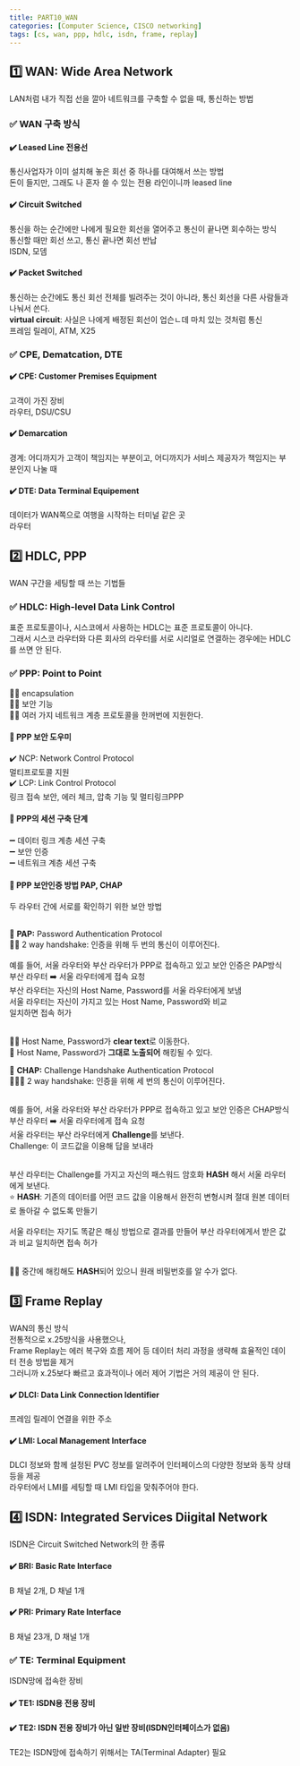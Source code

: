 ```yaml
---
title: PART10_WAN
categories: [Computer Science, CISCO networking]
tags: [cs, wan, ppp, hdlc, isdn, frame, replay]
---
```


## 1️⃣ WAN: Wide Area Network

LAN처럼 내가 직접 선을 깔아 네트워크를 구축할 수 없을 때, 통신하는 방법 <br>

### ✅ WAN 구축 방식

#### ✔️ Leased Line 전용선

통신사업자가 이미 설치해 놓은 회선 중 하나를 대여해서 쓰는 방법 <br>
돈이 들지만, 그래도 나 혼자 쓸 수 있는 전용 라인이니까 leased line <br>

#### ✔️ Circuit Switched

통신을 하는 순간에만 나에게 필요한 회선을 열어주고 통신이 끝나면 회수하는 방식 <br>
통신할 때만 회선 쓰고, 통신 끝나면 회선 반납 <br>
ISDN, 모뎀 <br>

#### ✔️ Packet Switched

통신하는 순간에도 통신 회선 전체를 빌려주는 것이 아니라, 통신 회선을 다른 사람들과 나눠서 쓴다. <br>
**virtual circuit**: 사실은 나에게 배정된 회선이 업슨ㄴ데 마치 있는 것처럼 통신 <br>
프레임 릴레이, ATM, X25 <br>

### ✅ CPE, Dematcation, DTE

#### ✔️ CPE: Customer Premises Equipment

고객이 가진 장비<br>
라우터, DSU/CSU<br>

#### ✔️ Demarcation

경계: 어디까지가 고객이 책임지는 부분이고, 어디까지가 서비스 제공자가 책임지는 부분인지 나눌 때<br>

#### ✔️ DTE: Data Terminal Equipement

데이터가 WAN쪽으로 여행을 시작하는 터미널 같은 곳<br>
라우터

## 2️⃣ HDLC, PPP

WAN 구간을 세팅할 때 쓰는 기법들 <br>

### ✅ HDLC: High-level Data Link Control

표준 프로토콜이나, 시스코에서 사용하는 HDLC는 표준 프로토콜이 아니다.<br>
그래서 시스코 라우터와 다른 회사의 라우터를 서로 시리얼로 연결하는 경우에는 HDLC를 쓰면 안 된다.<br>

### ✅ PPP: Point to Point

👍🏻 encapsulation <br>
👍🏻 보안 기능 <br>
👍🏻 여러 가지 네트워크 계층 프로토콜을 한꺼번에 지원한다. <br>

#### 👬 PPP 보안 도우미

✔️ NCP: Network Control Protocol<br>
멀티프로토콜 지원<br>
✔️ LCP: Link Control Protocol<br>
링크 접속 보안, 에러 체크, 압축 기능 및 멀티링크PPP<br>

#### 🔖 PPP의 세션 구축 단계

➖ 데이터 링크 계층 세션 구축<br>
➖ 보안 인증<br>
➖ 네트워크 계층 세션 구축<br>

#### 🔐 PPP 보안인증 방법 PAP, CHAP

두 라우터 간에 서로를 확인하기 위한 보안 방법<br>
<br>

🔑 **PAP:** Password Authentication Protocol<br>
🤝🤝 2 way handshake: 인증을 위해 두 번의 통신이 이루어진다.<br>
<br>
예를 들어, 서울 라우터와 부산 라우터가 PPP로 접속하고 있고 보안 인증은 PAP방식<br>
부산 라우터 ➡️ 서울 라우터에게 접속 요청<br>
부산 라우터는 자신의 Host Name, Password를 서울 라우터에게 보냄<br>
서울 라우터는 자신이 가지고 있는 Host Name, Password와 비교<br>
일치하면 접속 허가<br>
<br>

👎🏻 Host Name, Password가 **clear text**로 이동한다.<br>
🟰 Host Name, Password가 **그대로 노출되어** 해킹될 수 있다.<br>

🔑 **CHAP:** Challenge Handshake Authentication Protocol<br>
🤝🤝🤝 2 way handshake: 인증을 위해 세 번의 통신이 이루어진다.<br>
<br>

예를 들어, 서울 라우터와 부산 라우터가 PPP로 접속하고 있고 보안 인증은 CHAP방식<br>
부산 라우터 ➡️ 서울 라우터에게 접속 요청<br>
서울 라우터는 부산 라우터에게 **Challenge**를 보낸다.<br>
Challenge: 이 코드값을 이용해 답을 보내라<br>
<br>

부산 라우터는 Challenge를 가지고 자신의 패스워드 암호화 **HASH** 해서 서울 라우터에게 보낸다. <br>
⭐️ **HASH**: 기존의 데이터를 어떤 코드 값을 이용해서 완전히 변형시켜 절대 원본 데이터로 돌아갈 수 없도록 만들기 <br>
<br>
서울 라우터는 자기도 똑같은 해싱 방법으로 결과를 만들어 부산 라우터에게서 받은 값과 비교
일치하면 접속 허가<br>
<br>

👍🏻 중간에 해킹해도 **HASH**되어 있으니 원래 비밀번호를 알 수가 없다.<br>

## 3️⃣ Frame Replay

WAN의 통신 방식 <br>
전통적으로 x.25방식을 사용했으나, <br>
Frame Replay는 에러 복구와 흐름 제어 등 데이터 처리 과정을 생략해 효율적인 데이터 전송 방법을 제거 <br>
그러니까 x.25보다 빠르고 효과적이나 에러 제어 기법은 거의 제공이 안 된다. <br>

#### ✔️ DLCI: Data Link Connection Identifier

프레임 릴레이 연결을 위한 주소<br>

#### ✔️ LMI: Local Management Interface

DLCI 정보와 함께 설정된 PVC 정보를 알려주어 인터페이스의 다양한 정보와 동작 상태 등을 제공<br>
라우터에서 LMI를 세팅할 때 LMI 타입을 맞춰주어야 한다.<br>

## 4️⃣ ISDN: Integrated Services Diigital Network

ISDN은 Circuit Switched Network의 한 종류<br>

#### ✔️ BRI: Basic Rate Interface

B 채널 2개, D 채널 1개

#### ✔️ PRI: Primary Rate Interface

B 채널 23개, D 채널 1개

### ✅ TE: Terminal Equipment

ISDN망에 접속한 장비

#### ✔️ TE1: ISDN용 전용 장비

#### ✔️ TE2: ISDN 전용 장비가 아닌 일반 장비(ISDN인터페이스가 없음)

TE2는 ISDN망에 접속하기 위해서는 TA(Terminal Adapter) 필요
